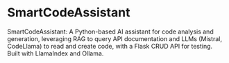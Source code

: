 # SmartCodeAssistant
SmartCodeAssistant: A Python-based AI assistant for code analysis and generation, leveraging RAG to query API documentation and LLMs (Mistral, CodeLlama) to read and create code, with a Flask CRUD API for testing. Built with LlamaIndex and Ollama.
